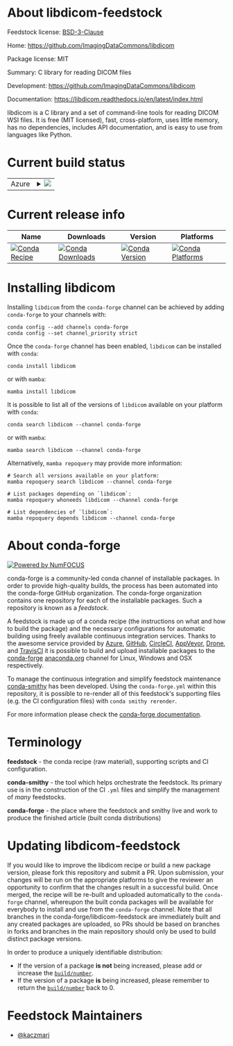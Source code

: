 About libdicom-feedstock
========================

Feedstock license: [BSD-3-Clause](https://github.com/conda-forge/libdicom-feedstock/blob/main/LICENSE.txt)

Home: https://github.com/ImagingDataCommons/libdicom

Package license: MIT

Summary: C library for reading DICOM files

Development: https://github.com/ImagingDataCommons/libdicom

Documentation: https://libdicom.readthedocs.io/en/latest/index.html

libdicom is a C library and a set of command-line tools for reading DICOM WSI files.
It is free (MIT licensed), fast, cross-platform, uses little memory, has no
dependencies, includes API documentation, and is easy to use from languages like Python.


Current build status
====================


<table>
    
  <tr>
    <td>Azure</td>
    <td>
      <details>
        <summary>
          <a href="https://dev.azure.com/conda-forge/feedstock-builds/_build/latest?definitionId=20926&branchName=main">
            <img src="https://dev.azure.com/conda-forge/feedstock-builds/_apis/build/status/libdicom-feedstock?branchName=main">
          </a>
        </summary>
        <table>
          <thead><tr><th>Variant</th><th>Status</th></tr></thead>
          <tbody><tr>
              <td>linux_64</td>
              <td>
                <a href="https://dev.azure.com/conda-forge/feedstock-builds/_build/latest?definitionId=20926&branchName=main">
                  <img src="https://dev.azure.com/conda-forge/feedstock-builds/_apis/build/status/libdicom-feedstock?branchName=main&jobName=linux&configuration=linux%20linux_64_" alt="variant">
                </a>
              </td>
            </tr><tr>
              <td>osx_64</td>
              <td>
                <a href="https://dev.azure.com/conda-forge/feedstock-builds/_build/latest?definitionId=20926&branchName=main">
                  <img src="https://dev.azure.com/conda-forge/feedstock-builds/_apis/build/status/libdicom-feedstock?branchName=main&jobName=osx&configuration=osx%20osx_64_" alt="variant">
                </a>
              </td>
            </tr>
          </tbody>
        </table>
      </details>
    </td>
  </tr>
</table>

Current release info
====================

| Name | Downloads | Version | Platforms |
| --- | --- | --- | --- |
| [![Conda Recipe](https://img.shields.io/badge/recipe-libdicom-green.svg)](https://anaconda.org/conda-forge/libdicom) | [![Conda Downloads](https://img.shields.io/conda/dn/conda-forge/libdicom.svg)](https://anaconda.org/conda-forge/libdicom) | [![Conda Version](https://img.shields.io/conda/vn/conda-forge/libdicom.svg)](https://anaconda.org/conda-forge/libdicom) | [![Conda Platforms](https://img.shields.io/conda/pn/conda-forge/libdicom.svg)](https://anaconda.org/conda-forge/libdicom) |

Installing libdicom
===================

Installing `libdicom` from the `conda-forge` channel can be achieved by adding `conda-forge` to your channels with:

```
conda config --add channels conda-forge
conda config --set channel_priority strict
```

Once the `conda-forge` channel has been enabled, `libdicom` can be installed with `conda`:

```
conda install libdicom
```

or with `mamba`:

```
mamba install libdicom
```

It is possible to list all of the versions of `libdicom` available on your platform with `conda`:

```
conda search libdicom --channel conda-forge
```

or with `mamba`:

```
mamba search libdicom --channel conda-forge
```

Alternatively, `mamba repoquery` may provide more information:

```
# Search all versions available on your platform:
mamba repoquery search libdicom --channel conda-forge

# List packages depending on `libdicom`:
mamba repoquery whoneeds libdicom --channel conda-forge

# List dependencies of `libdicom`:
mamba repoquery depends libdicom --channel conda-forge
```


About conda-forge
=================

[![Powered by
NumFOCUS](https://img.shields.io/badge/powered%20by-NumFOCUS-orange.svg?style=flat&colorA=E1523D&colorB=007D8A)](https://numfocus.org)

conda-forge is a community-led conda channel of installable packages.
In order to provide high-quality builds, the process has been automated into the
conda-forge GitHub organization. The conda-forge organization contains one repository
for each of the installable packages. Such a repository is known as a *feedstock*.

A feedstock is made up of a conda recipe (the instructions on what and how to build
the package) and the necessary configurations for automatic building using freely
available continuous integration services. Thanks to the awesome service provided by
[Azure](https://azure.microsoft.com/en-us/services/devops/), [GitHub](https://github.com/),
[CircleCI](https://circleci.com/), [AppVeyor](https://www.appveyor.com/),
[Drone](https://cloud.drone.io/welcome), and [TravisCI](https://travis-ci.com/)
it is possible to build and upload installable packages to the
[conda-forge](https://anaconda.org/conda-forge) [anaconda.org](https://anaconda.org/)
channel for Linux, Windows and OSX respectively.

To manage the continuous integration and simplify feedstock maintenance
[conda-smithy](https://github.com/conda-forge/conda-smithy) has been developed.
Using the ``conda-forge.yml`` within this repository, it is possible to re-render all of
this feedstock's supporting files (e.g. the CI configuration files) with ``conda smithy rerender``.

For more information please check the [conda-forge documentation](https://conda-forge.org/docs/).

Terminology
===========

**feedstock** - the conda recipe (raw material), supporting scripts and CI configuration.

**conda-smithy** - the tool which helps orchestrate the feedstock.
                   Its primary use is in the construction of the CI ``.yml`` files
                   and simplify the management of *many* feedstocks.

**conda-forge** - the place where the feedstock and smithy live and work to
                  produce the finished article (built conda distributions)


Updating libdicom-feedstock
===========================

If you would like to improve the libdicom recipe or build a new
package version, please fork this repository and submit a PR. Upon submission,
your changes will be run on the appropriate platforms to give the reviewer an
opportunity to confirm that the changes result in a successful build. Once
merged, the recipe will be re-built and uploaded automatically to the
`conda-forge` channel, whereupon the built conda packages will be available for
everybody to install and use from the `conda-forge` channel.
Note that all branches in the conda-forge/libdicom-feedstock are
immediately built and any created packages are uploaded, so PRs should be based
on branches in forks and branches in the main repository should only be used to
build distinct package versions.

In order to produce a uniquely identifiable distribution:
 * If the version of a package **is not** being increased, please add or increase
   the [``build/number``](https://docs.conda.io/projects/conda-build/en/latest/resources/define-metadata.html#build-number-and-string).
 * If the version of a package **is** being increased, please remember to return
   the [``build/number``](https://docs.conda.io/projects/conda-build/en/latest/resources/define-metadata.html#build-number-and-string)
   back to 0.

Feedstock Maintainers
=====================

* [@kaczmarj](https://github.com/kaczmarj/)


<!-- dummy commit to enable rerendering -->

